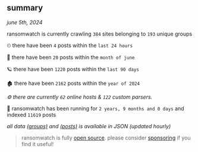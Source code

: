 
## summary
_june 5th, 2024_

ransomwatch is currently crawling `384` sites belonging to `193` unique groups

⏲ there have been `4` posts within the `last 24 hours`

🦈 there have been `20` posts within the `month of june`

🪐 there have been `1220` posts within the `last 90 days`

🏚 there have been `2162` posts within the `year of 2024`

_⚙️ there are currently `62` online hosts & `122` custom parsers._

🦕 ransomwatch has been running for `2 years, 9 months and 0 days` and indexed `11619` posts

_all data  [(groups)](http://ransomwhat.telemetry.ltd/groups) and [(posts)](http://ransomwhat.telemetry.ltd/posts) is available in JSON (updated hourly)_

> ransomwatch is fully [open source](https://github.com/joshhighet/ransomwatch#ransomwatch--). please consider [sponsoring](https://github.com/sponsors/joshhighet) if you find it useful!
